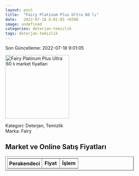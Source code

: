 ```yaml
---
layout: post
title:  "Fairy Platinum Plus Ultra 60 lı"
date:   2022-07-18 6:01:05 +0300
image: undefined
categories: deterjan-temizlik
tags: deterjan-temizlik
---
```


Son Güncelleme: 2022-07-18 9:01:05

<img src="undefined" width="200" alt="Fairy Platinum Plus Ultra 60 lı market fiyatları" />

Kategori: Deterjan, Temizlik
<br />
Marka: Fairy

<h2>Market ve Online Satış Fiyatları</h2>

<table border="1" style="padding: 5px;width:80%;">
  <tr>
    <td style="padding: 5px;"><strong>Perakendeci</strong></td>
    <td><strong>Fiyat</strong></td>
    <td><strong>İşlem</strong></td>
  </tr>
  
</table>
